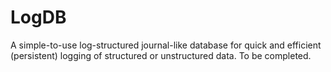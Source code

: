 # LogDB
A simple-to-use log-structured journal-like database for quick and efficient (persistent) logging of structured or unstructured data.
To be completed.
